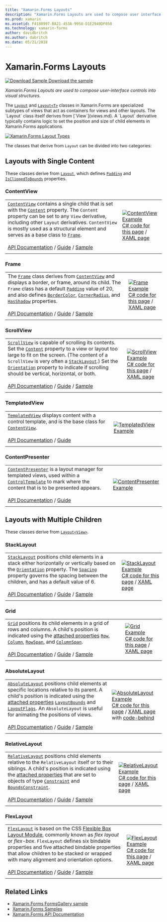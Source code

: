 ```yaml
---
title: "Xamarin.Forms Layouts"
description: "Xamarin.Forms Layouts are used to compose user interface controls into visual structures. This article lists the layouts included in Xamarin.Forms."
ms.prod: xamarin
ms.assetid: F4180997-BA21-453A-9958-D1E2940DF050
ms.technology: xamarin-forms
author: davidbritch
ms.author: dabritch
ms.date: 05/21/2018
---
```


# Xamarin.Forms Layouts

[![Download Sample](~/media/shared/download.png) Download the sample](https://docs.microsoft.com/samples/xamarin/xamarin-forms-samples/formsgallery)

_Xamarin.Forms Layouts are used to compose user-interface controls into visual structures._

The [`Layout`](xref:Xamarin.Forms.Layout) and [`Layout<T>`](xref:Xamarin.Forms.Layout`1) classes in Xamarin.Forms are specialized subtypes of views that act as containers for views and other layouts. The `Layout` class itself derives from [`View`](views.md). A `Layout` derivative typically contains logic to set the position and size of child elements in Xamarin.Forms applications.

[![Xamarin.Forms Layout Types](layouts-images/layouts-sml.png "Xamarin.Forms Layout Types")](layouts-images/layouts.png#lightbox "Xamarin.Forms Layout Types")

The classes that derive from `Layout` can be divided into two categories:

## Layouts with Single Content

These classes derive from [`Layout`](xref:Xamarin.Forms.Layout), which defines [`Padding`](xref:Xamarin.Forms.Layout.Padding) and [`IsClippedToBounds`](xref:Xamarin.Forms.Layout.IsClippedToBounds) properties.

<a name="contentView" />

### ContentView

|     |     |
| --- | --- |
| [`ContentView`](xref:Xamarin.Forms.ContentView) contains a single child that is set with the [`Content`](xref:Xamarin.Forms.ContentView.Content) property. The `Content` property can be set to any `View` derivative, including other `Layout` derivatives. `ContentView` is mostly used as a structural element and serves as a base class to [`Frame`](#frame).<br /><br />[API Documentation](xref:Xamarin.Forms.ContentView) / [Guide](~/xamarin-forms/user-interface/layouts/contentview.md) / [Sample](https://docs.microsoft.com/samples/xamarin/xamarin-forms-samples/userinterface-contentviewdemos/) | [![ContentView Example](layouts-images/ContentView.png "ContentView Example")](layouts-images/ContentView-Large.png#lightbox "ContentView Example")<br />[C# code for this page](https://github.com/xamarin/xamarin-forms-samples/blob/master/FormsGallery/FormsGallery/FormsGallery/CodeExamples/ContentViewDemoPage.cs) / [XAML page](https://github.com/xamarin/xamarin-forms-samples/blob/master/FormsGallery/FormsGallery/FormsGallery/XamlExamples/ContentViewDemoPage.xaml) |
|     |     |

<a named="frame" />

### Frame

|     |     |
| --- | --- |
| The [`Frame`](xref:Xamarin.Forms.Frame) class derives from [`ContentView`](#contentView) and displays a border, or frame, around its child. The `Frame` class has a default [`Padding`](xref:Xamarin.Forms.Layout.Padding) value of 20, and also defines [`BorderColor`](xref:Xamarin.Forms.Frame.BorderColor), [`CornerRadius`](xref:Xamarin.Forms.Frame.CornerRadius), and [`HasShadow`](xref:Xamarin.Forms.Frame.HasShadow) properties.<br /><br />[API Documentation](xref:Xamarin.Forms.Frame) / [Guide](~/xamarin-forms/user-interface/layouts/frame.md) / [Sample](https://docs.microsoft.com/samples/xamarin/xamarin-forms-samples/userinterface-frame/) | [![Frame Example](layouts-images/Frame.png "Frame Example")](layouts-images/Frame-Large.png#lightbox "Frame Example")<br />[C# code for this page](https://github.com/xamarin/xamarin-forms-samples/blob/master/FormsGallery/FormsGallery/FormsGallery/CodeExamples/FrameDemoPage.cs) / [XAML page](https://github.com/xamarin/xamarin-forms-samples/blob/master/FormsGallery/FormsGallery/FormsGallery/XamlExamples/FrameDemoPage.xaml) |
|     |     |

<a name="scrollView" />

### ScrollView

|     |     |
| --- | --- |
| [`ScrollView`](xref:Xamarin.Forms.ScrollView) is capable of scrolling its contents. Set the [`Content`](xref:Xamarin.Forms.ScrollView.Content) property to a view or layout too large to fit on the screen. (The content of a `ScrollView` is very often a [`StackLayout`](#stackLayout).) Set the [`Orientation`](xref:Xamarin.Forms.ScrollView.Orientation) property to indicate if scrolling should be vertical, horizontal, or both.<br /><br />[API Documentation](xref:Xamarin.Forms.ScrollView) / [Guide](~/xamarin-forms/user-interface/layouts/scroll-view.md) / [Sample](https://docs.microsoft.com/samples/xamarin/xamarin-forms-samples/userinterface-layout) | [![ScrollView Example](layouts-images/ScrollView.png "ScrollView Example")](layouts-images/ScrollView-Large.png#lightbox "ScrollView Example")<br />[C# code for this page](https://github.com/xamarin/xamarin-forms-samples/blob/master/FormsGallery/FormsGallery/FormsGallery/CodeExamples/ScrollViewDemoPage.cs) / [XAML page](https://github.com/xamarin/xamarin-forms-samples/blob/master/FormsGallery/FormsGallery/FormsGallery/XamlExamples/ScrollViewDemoPage.xaml) |
|     |     |

### TemplatedView

|     |     |
| --- | --- |
| [`TemplatedView`](xref:Xamarin.Forms.TemplatedView) displays content with a control template, and is the base class for [`ContentView`](#contentView).<br /><br />[API Documentation](xref:Xamarin.Forms.TemplatedView) / [Guide](~/xamarin-forms/app-fundamentals/templates/control-template.md) | [![TemplatedView Example](layouts-images/TemplatedView.png "TemplatedView Example")](layouts-images/TemplatedView.png#lightbox "TemplatedView Example") |
|     |     |

### ContentPresenter

|     |     |
| --- | --- |
| [`ContentPresenter`](xref:Xamarin.Forms.ContentPresenter) is a layout manager for templated views, used within a [`ControlTemplate`](xref:Xamarin.Forms.ControlTemplate) to mark where the content that is to be presented appears.<br /><br />[API Documentation](xref:Xamarin.Forms.ContentPresenter) / [Guide](~/xamarin-forms/app-fundamentals/templates/control-template.md) | [![ContentPresenter Example](layouts-images/ContentPresenter.png "ContentPresenter Example")](layouts-images/ContentPresenter.png#lightbox "ContentPresenter Example") |
|     |     |

## Layouts with Multiple Children

These classes derive from [`Layout<View>`](xref:Xamarin.Forms.Layout`1).

<a name="stackLayout" />

### StackLayout

|     |     |
| --- | --- |
| [`StackLayout`](xref:Xamarin.Forms.StackLayout) positions child elements in a stack either horizontally or vertically based on the [`Orientation`](xref:Xamarin.Forms.StackLayout.Orientation) property. The [`Spacing`](xref:Xamarin.Forms.StackLayout.Spacing) property governs the spacing between the children, and has a default value of 6.<br /><br />[API Documentation](xref:Xamarin.Forms.StackLayout) / [Guide](~/xamarin-forms/user-interface/layouts/stacklayout.md) / [Sample](https://docs.microsoft.com/samples/xamarin/xamarin-forms-samples/userinterface-layout)| [![StackLayout Example](layouts-images/StackLayout.png "StackLayout Example")](layouts-images/StackLayout-Large.png#lightbox "StackLayout Example")<br />[C# code for this page](https://github.com/xamarin/xamarin-forms-samples/blob/master/FormsGallery/FormsGallery/FormsGallery/CodeExamples/StackLayoutDemoPage.cs) / [XAML page](https://github.com/xamarin/xamarin-forms-samples/blob/master/FormsGallery/FormsGallery/FormsGallery/XamlExamples/StackLayoutDemoPage.xaml) |
|     |     |

<a name="grid" />

### Grid

|     |     |
| --- | --- |
| [`Grid`](xref:Xamarin.Forms.Grid) positions its child elements in a grid of rows and columns. A child's position is indicated using the [attached properties](~/xamarin-forms/xaml/attached-properties.md) [`Row`](xref:Xamarin.Forms.Grid.RowProperty), [`Column`](xref:Xamarin.Forms.Grid.ColumnProperty), [`RowSpan`](xref:Xamarin.Forms.Grid.RowSpanProperty), and [`ColumnSpan`](xref:Xamarin.Forms.Grid.ColumnSpanProperty).<br /><br />[API Documentation](xref:Xamarin.Forms.Grid) / [Guide](~/xamarin-forms/user-interface/layouts/grid.md) / [Sample](https://docs.microsoft.com/samples/xamarin/xamarin-forms-samples/userinterface-layout) | [![Grid Example](layouts-images/Grid.png "Grid Example")](layouts-images/Grid-Large.png#lightbox "Grid Example")<br />[C# code for this page](https://github.com/xamarin/xamarin-forms-samples/blob/master/FormsGallery/FormsGallery/FormsGallery/CodeExamples/GridDemoPage.cs) / [XAML page](https://github.com/xamarin/xamarin-forms-samples/blob/master/FormsGallery/FormsGallery/FormsGallery/XamlExamples/GridDemoPage.xaml) |
|     |     |

### AbsoluteLayout

|     |     |
| --- | --- |
| [`AbsoluteLayout`](xref:Xamarin.Forms.AbsoluteLayout) positions child elements at specific locations relative to its parent. A child's position is indicated using the [attached properties](~/xamarin-forms/xaml/attached-properties.md) [`LayoutBounds`](xref:Xamarin.Forms.AbsoluteLayout.LayoutBoundsProperty) and [`LayoutFlags`](xref:Xamarin.Forms.AbsoluteLayout.LayoutFlagsProperty). An `AbsoluteLayout` is useful for animating the positions of views.<br /><br />[API Documentation](xref:Xamarin.Forms.AbsoluteLayout) / [Guide](~/xamarin-forms/user-interface/layouts/absolute-layout.md) / [Sample](https://docs.microsoft.com/samples/xamarin/xamarin-forms-samples/userinterface-layout) | [![AbsoluteLayout Example](layouts-images/AbsoluteLayout.png "AbsoluteLayout Example")](layouts-images/AbsoluteLayout-Large.png#lightbox "AbsoluteLayout Example")<br />[C# code for this page](https://github.com/xamarin/xamarin-forms-samples/blob/master/FormsGallery/FormsGallery/FormsGallery/CodeExamples/AbsoluteLayoutDemoPage.cs) / [XAML page](https://github.com/xamarin/xamarin-forms-samples/blob/master/FormsGallery/FormsGallery/FormsGallery/XamlExamples/AbsoluteLayoutDemoPage.xaml) with [code-behind](https://github.com/xamarin/xamarin-forms-samples/blob/master/FormsGallery/FormsGallery/FormsGallery/XamlExamples/AbsoluteLayoutDemoPage.xaml.cs) |
|     |     |

### RelativeLayout

|     |     |
| --- | --- |
| [`RelativeLayout`](xref:Xamarin.Forms.RelativeLayout) positions child elements relative to the `RelativeLayout` itself or to their siblings. A child's position is indicated using the [attached properties](~/xamarin-forms/xaml/attached-properties.md) that are set to objects of type [`Constraint`](xref:Xamarin.Forms.Constraint) and [`BoundsConstraint`](xref:Xamarin.Forms.Constraint).<br /><br />[API Documentation](xref:Xamarin.Forms.RelativeLayout) / [Guide](~/xamarin-forms/user-interface/layouts/relative-layout.md) / [Sample](https://docs.microsoft.com/samples/xamarin/xamarin-forms-samples/userinterface-layout) | [![RelativeLayout Example](layouts-images/RelativeLayout.png "RelativeLayout Example")](layouts-images/RelativeLayout-Large.png#lightbox "RelativeLayout Example")<br />[C# code for this page](https://github.com/xamarin/xamarin-forms-samples/blob/master/FormsGallery/FormsGallery/FormsGallery/CodeExamples/RelativeLayoutDemoPage.cs) / [XAML page](https://github.com/xamarin/xamarin-forms-samples/blob/master/FormsGallery/FormsGallery/FormsGallery/XamlExamples/RelativeLayoutDemoPage.xaml) |
|     |     |

### FlexLayout

|     |     |
| --- | --- |
| [`FlexLayout`](xref:Xamarin.Forms.FlexLayout) is based on the CSS [Flexible Box Layout Module](https://www.w3.org/TR/css-flexbox-1/), commonly known as _flex layout_ or _flex-box_. `FlexLayout` defines six bindable properties and five attached bindable properties that allow children to be stacked or wrapped with many alignment and orientation options.<br /><br />[API Documentation](xref:Xamarin.Forms.FlexLayout) / [Guide](~/xamarin-forms/user-interface/layouts/flex-layout.md) / [Sample](https://docs.microsoft.com/samples/xamarin/xamarin-forms-samples/userinterface-flexlayoutdemos) | [![FlexLayout Example](layouts-images/FlexLayout.png "FlexLayout Example")](layouts-images/FlexLayout-Large.png#lightbox "FlexLayout Example")<br />[C# code for this page](https://github.com/xamarin/xamarin-forms-samples/blob/master/FormsGallery/FormsGallery/FormsGallery/CodeExamples/FlexLayoutDemoPage.cs) / [XAML page](https://github.com/xamarin/xamarin-forms-samples/blob/master/FormsGallery/FormsGallery/FormsGallery/XamlExamples/FlexLayoutDemoPage.xaml) |
|     |     |

## Related Links

- [Xamarin.Forms FormsGallery sample](https://docs.microsoft.com/samples/xamarin/xamarin-forms-samples/formsgallery)
- [Xamarin.Forms Samples](https://docs.microsoft.com/samples/browse/?products=xamarin&term=Xamarin.Forms)
- [Xamarin.Forms API Documentation](https://docs.microsoft.com/dotnet/api/xamarin.forms?view=xamarin-forms)
